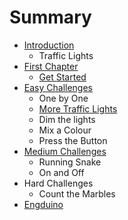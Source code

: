 # Summary

* [Introduction](README.md)
   * Traffic Lights
* [First Chapter](chapter1.md)
   * [Get Started](get_started.md)
* [Easy Challenges](easy_challenges.md)
   * One by One
   * [More Traffic Lights](more_traffic_lights.md)
   * Dim the lights
   * Mix a Colour
   * Press the Button
* [Medium Challenges](medium_challenges.md)
   * Running Snake
   * On and Off
* Hard Challenges
   * Count the Marbles
* [Engduino](engduino.md)

